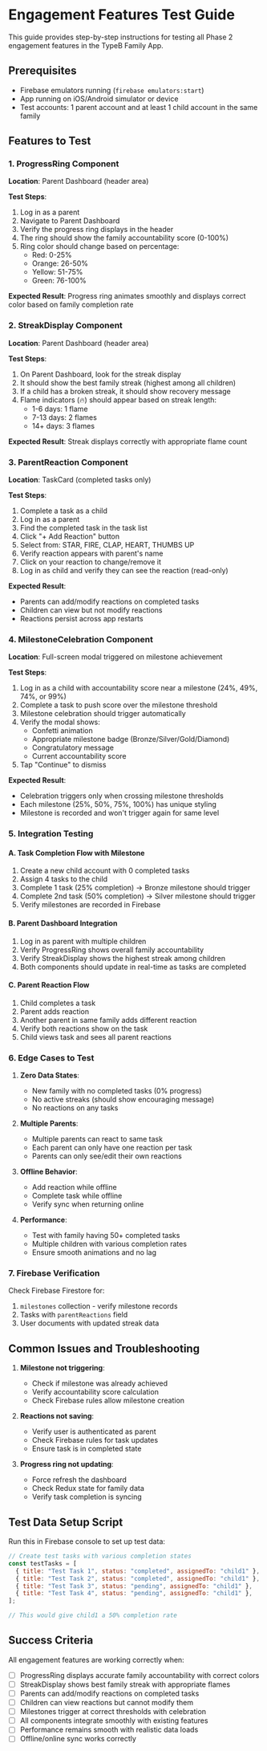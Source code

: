 # Engagement Features Test Guide

This guide provides step-by-step instructions for testing all Phase 2 engagement features in the TypeB Family App.

## Prerequisites
- Firebase emulators running (`firebase emulators:start`)
- App running on iOS/Android simulator or device
- Test accounts: 1 parent account and at least 1 child account in the same family

## Features to Test

### 1. ProgressRing Component
**Location**: Parent Dashboard (header area)

**Test Steps**:
1. Log in as a parent
2. Navigate to Parent Dashboard
3. Verify the progress ring displays in the header
4. The ring should show the family accountability score (0-100%)
5. Ring color should change based on percentage:
   - Red: 0-25%
   - Orange: 26-50%
   - Yellow: 51-75%
   - Green: 76-100%

**Expected Result**: Progress ring animates smoothly and displays correct color based on family completion rate

### 2. StreakDisplay Component
**Location**: Parent Dashboard (header area)

**Test Steps**:
1. On Parent Dashboard, look for the streak display
2. It should show the best family streak (highest among all children)
3. If a child has a broken streak, it should show recovery message
4. Flame indicators (🔥) should appear based on streak length:
   - 1-6 days: 1 flame
   - 7-13 days: 2 flames
   - 14+ days: 3 flames

**Expected Result**: Streak displays correctly with appropriate flame count

### 3. ParentReaction Component
**Location**: TaskCard (completed tasks only)

**Test Steps**:
1. Complete a task as a child
2. Log in as a parent
3. Find the completed task in the task list
4. Click "+ Add Reaction" button
5. Select from: STAR, FIRE, CLAP, HEART, THUMBS UP
6. Verify reaction appears with parent's name
7. Click on your reaction to change/remove it
8. Log in as child and verify they can see the reaction (read-only)

**Expected Result**: 
- Parents can add/modify reactions on completed tasks
- Children can view but not modify reactions
- Reactions persist across app restarts

### 4. MilestoneCelebration Component
**Location**: Full-screen modal triggered on milestone achievement

**Test Steps**:
1. Log in as a child with accountability score near a milestone (24%, 49%, 74%, or 99%)
2. Complete a task to push score over the milestone threshold
3. Milestone celebration should trigger automatically
4. Verify the modal shows:
   - Confetti animation
   - Appropriate milestone badge (Bronze/Silver/Gold/Diamond)
   - Congratulatory message
   - Current accountability score
5. Tap "Continue" to dismiss

**Expected Result**: 
- Celebration triggers only when crossing milestone thresholds
- Each milestone (25%, 50%, 75%, 100%) has unique styling
- Milestone is recorded and won't trigger again for same level

### 5. Integration Testing

#### A. Task Completion Flow with Milestone
1. Create a new child account with 0 completed tasks
2. Assign 4 tasks to the child
3. Complete 1 task (25% completion) → Bronze milestone should trigger
4. Complete 2nd task (50% completion) → Silver milestone should trigger
5. Verify milestones are recorded in Firebase

#### B. Parent Dashboard Integration
1. Log in as parent with multiple children
2. Verify ProgressRing shows overall family accountability
3. Verify StreakDisplay shows the highest streak among children
4. Both components should update in real-time as tasks are completed

#### C. Parent Reaction Flow
1. Child completes a task
2. Parent adds reaction
3. Another parent in same family adds different reaction
4. Verify both reactions show on the task
5. Child views task and sees all parent reactions

### 6. Edge Cases to Test

1. **Zero Data States**:
   - New family with no completed tasks (0% progress)
   - No active streaks (should show encouraging message)
   - No reactions on any tasks

2. **Multiple Parents**:
   - Multiple parents can react to same task
   - Each parent can only have one reaction per task
   - Parents can only see/edit their own reactions

3. **Offline Behavior**:
   - Add reaction while offline
   - Complete task while offline
   - Verify sync when returning online

4. **Performance**:
   - Test with family having 50+ completed tasks
   - Multiple children with various completion rates
   - Ensure smooth animations and no lag

### 7. Firebase Verification

Check Firebase Firestore for:
1. `milestones` collection - verify milestone records
2. Tasks with `parentReactions` field
3. User documents with updated streak data

## Common Issues and Troubleshooting

1. **Milestone not triggering**: 
   - Check if milestone was already achieved
   - Verify accountability score calculation
   - Check Firebase rules allow milestone creation

2. **Reactions not saving**:
   - Verify user is authenticated as parent
   - Check Firebase rules for task updates
   - Ensure task is in completed state

3. **Progress ring not updating**:
   - Force refresh the dashboard
   - Check Redux state for family data
   - Verify task completion is syncing

## Test Data Setup Script

Run this in Firebase console to set up test data:

```javascript
// Create test tasks with various completion states
const testTasks = [
  { title: "Test Task 1", status: "completed", assignedTo: "child1" },
  { title: "Test Task 2", status: "completed", assignedTo: "child1" },
  { title: "Test Task 3", status: "pending", assignedTo: "child1" },
  { title: "Test Task 4", status: "pending", assignedTo: "child1" },
];

// This would give child1 a 50% completion rate
```

## Success Criteria

All engagement features are working correctly when:
- [ ] ProgressRing displays accurate family accountability with correct colors
- [ ] StreakDisplay shows best family streak with appropriate flames
- [ ] Parents can add/modify reactions on completed tasks
- [ ] Children can view reactions but cannot modify them
- [ ] Milestones trigger at correct thresholds with celebration
- [ ] All components integrate smoothly with existing features
- [ ] Performance remains smooth with realistic data loads
- [ ] Offline/online sync works correctly